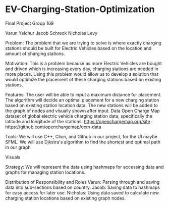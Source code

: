 # EV-Charging-Station-Optimization
Final Project Group 169

Varun Yelchur
Jacob Schreck
Nicholas Levy

Problem:
The problem that we are trying to solve is where exactly charging stations should be built for Electric Vehicles based on the location and amount of charging stations.

Motivation:
This is a problem because as more Electric Vehicles are bought and driven which is increasing every day, charging stations are needed in more places. Using this problem would allow us to develop a solution that would optimize the placement of these charging stations based on existing stations.

Features:
The user will be able to input a maximum distance for placement. The algorithm will decide an optimal placement for a new charging station based on existing station location data. The new stations will be added to the graph of nodes and visually shown after input.
Data
Open Charge Map dataset of global electric vehicle charging station data, specifically the latitude and longitude of the stations. https://openchargemap.org/site : https://github.com/openchargemap/ocm-data

Tools:
We will use C++, Clion, and Github in our project, for the UI maybe SFML.
We will use Djkstra's algorithm to find the shortest and optimal path in our graph

Visuals



Strategy:
We will represent the data using hashmaps for accessing data and graphs for managing station locations.

Distribution of Responsibility and Roles
Varun: Parsing through and saving data into sub-sections based on country.
Jacob: Saving data to hashmaps for easy access for later use.
Nicholas: Using data saved to calculate new charging station locations based on existing graph nodes.


